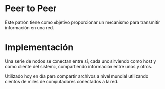 ﻿# Peer to Peer

Este patrón tiene como objetivo proporcionar un mecanismo para transmitir información en una red.


# Implementación

Una serie de nodos se conectan entre sí, cada uno sirviendo como host y como cliente del sistema, compartiendo información entre unos y otros.

Utilizado hoy en día para compartir archivos a nivel mundial utilizando cientos de miles de computadores conectados a la red.


